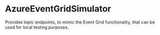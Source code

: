 # AzureEventGridSimulator
Provides topic endpoints, to mimic the Event Grid functionality, that can be used for local testing purposes.
